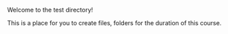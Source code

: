 Welcome to the test directory!

This is a place for you to create files, folders for the duration of this course.